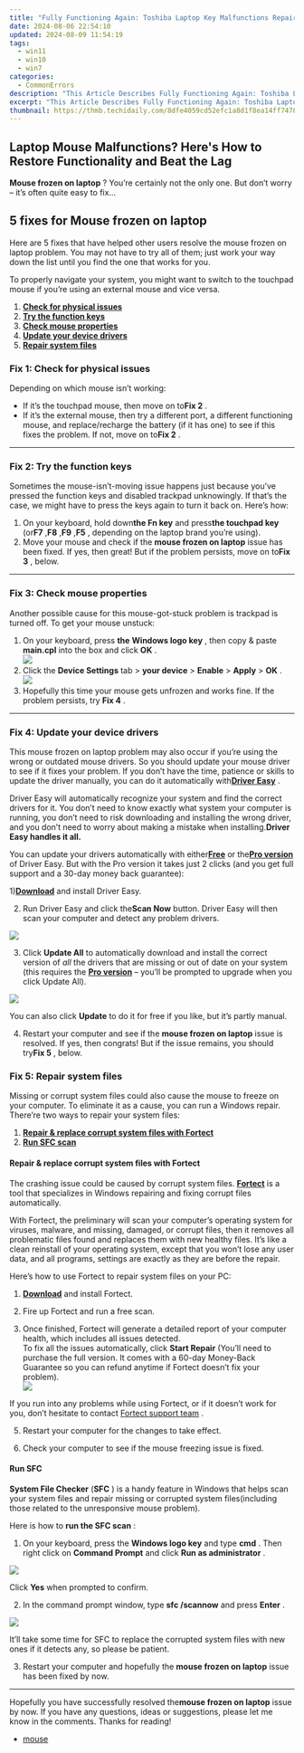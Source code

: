 ```yaml
---
title: "Fully Functioning Again: Toshiba Laptop Key Malfunctions Repair Complete"
date: 2024-08-06 22:54:10
updated: 2024-08-09 11:54:19
tags:
  - win11
  - win10
  - win7
categories:
  - CommonErrors
description: "This Article Describes Fully Functioning Again: Toshiba Laptop Key Malfunctions Repair Complete"
excerpt: "This Article Describes Fully Functioning Again: Toshiba Laptop Key Malfunctions Repair Complete"
thumbnail: https://thmb.techidaily.com/8dfe4059cd52efc1a8d1f8ea14ff74784ad821c4e1140d8ab8c649f66c8ce100.jpg
---
```


## Laptop Mouse Malfunctions? Here's How to Restore Functionality and Beat the Lag

**Mouse frozen on laptop** ? You’re certainly not the only one. But don’t worry – it’s often quite easy to fix…

## 5 fixes for **Mouse frozen on laptop**

 Here are 5 fixes that have helped other users resolve the mouse frozen on laptop problem. You may not have to try all of them; just work your way down the list until you find the one that works for you.

 To properly navigate your system, you might want to switch to the touchpad mouse if you’re using an external mouse and vice versa.

1. **[Check for physical issues](https://tools.techidaily.com/drivereasy/download/)**
2. **[Try the function keys](https://tools.techidaily.com/drivereasy/download/)**
3. **[Check mouse properties](https://tools.techidaily.com/drivereasy/download/)**
4. **[Update your device drivers](https://tools.techidaily.com/drivereasy/download/)**
5. [**Repair system files**](https://tools.techidaily.com/drivereasy/download/)

### Fix 1: Check for physical issues

Depending on which mouse isn’t working:

* If it’s the touchpad mouse, then move on to**Fix 2** .
* If it’s the external mouse, then try a different port, a different functioning mouse, and replace/recharge the battery (if it has one) to see if this fixes the problem. If not, move on to**Fix 2** .

---

### Fix 2: Try the function keys

 Sometimes the mouse-isn’t-moving issue happens just because you’ve pressed the function keys and disabled trackpad unknowingly. If that’s the case, we might have to press the keys again to turn it back on. Here’s how:

1. On your keyboard, hold down**the Fn key** and press**the touchpad key** (or**F7** ,**F8** ,**F9** ,**F5** , depending on the laptop brand you’re using).
2. Move your mouse and check if the **mouse frozen on laptop** issue has been fixed. If yes, then great! But if the problem persists, move on to**Fix 3** , below.

---

### Fix 3: **Check mouse properties**

 Another possible cause for this mouse-got-stuck problem is trackpad is turned off. To get your mouse unstuck:

1. On your keyboard, press **the**   **Windows logo key**  , then copy & paste **main.cpl** into the box and click **OK** .  
![](https://images.drivereasy.com/wp-content/uploads/2018/07/img_5b3dbcd41adbc.png)
2. Click the **Device Settings** tab > **your device** \> **Enable** \> **Apply** \> **OK** .  
![](https://images.drivereasy.com/wp-content/uploads/2018/07/img_5b3dbdfd5f66f.jpg)
3. Hopefully this time your mouse gets unfrozen and works fine. If the problem persists, try **Fix 4** .

---

### Fix 4: **Update your device drivers**

 This mouse frozen on laptop problem may also occur if you’re using the wrong or outdated mouse drivers. So you should update your mouse driver to see if it fixes your problem. If you don’t have the time, patience or skills to update the driver manually, you can do it automatically with[**Driver Easy**](https://tools.techidaily.com/drivereasy/download/) .

 Driver Easy will automatically recognize your system and find the correct drivers for it. You don’t need to know exactly what system your computer is running, you don’t need to risk downloading and installing the wrong driver, and you don’t need to worry about making a mistake when installing.**Driver Easy handles it all.**

 You can update your drivers automatically with either[**Free**](https://tools.techidaily.com/drivereasy/download/)  or the[**Pro version**](https://tools.techidaily.com/drivereasy/download/) of Driver Easy. But with the Pro version it takes just 2 clicks (and you get full support and a 30-day money back guarantee):

 1)[**Download**](https://tools.techidaily.com/drivereasy/download/) and install Driver Easy.

 2) Run Driver Easy and click the**Scan Now** button. Driver Easy will then scan your computer and detect any problem drivers.

![](https://images.drivereasy.com/wp-content/uploads/2018/07/img_5b46ffcde1143.jpg)

 3) Click **Update All** to automatically download and install the correct version of _all_ the drivers that are missing or out of date on your system (this requires the [**Pro version**](https://tools.techidaily.com/drivereasy/download/) – you’ll be prompted to upgrade when you click Update All).

![](https://images.drivereasy.com/wp-content/uploads/2018/07/img_5b569e2129fd3.jpg)

 You can also click **Update** to do it for free if you like, but it’s partly manual.

 4) Restart your computer and see if the **mouse frozen on laptop** issue is resolved. If yes, then congrats! But if the issue remains, you should try**Fix 5** , below.

### Fix 5: Repair system files

 Missing or corrupt system files could also cause the mouse to freeze on your computer. To eliminate it as a cause, you can run a Windows repair. There’re two ways to repair your system files:

1. **[Repair & replace corrupt system files with Fortect](https://tools.techidaily.com/drivereasy/download/)**
2. **[Run SFC scan](https://tools.techidaily.com/drivereasy/download/)**

#### Repair & replace corrupt system files with Fortect

 The crashing issue could be caused by corrupt system files. **[Fortect](https://tools.techidaily.com/drivereasy/download/)**  is a tool that specializes in Windows repairing and fixing corrupt files automatically.

 With Fortect, the preliminary will scan your computer’s operating system for viruses, malware, and missing, damaged, or corrupt files, then it removes all problematic files found and replaces them with new healthy files. It’s like a clean reinstall of your operating system, except that you won’t lose any user data, and all programs, settings are exactly as they are before the repair.

Here’s how to use Fortect to repair system files on your PC:

 1) **[Download](https://tools.techidaily.com/drivereasy/download/)**  and install Fortect.

 2) Fire up Fortect and run a free scan.

 3) Once finished, Fortect will generate a detailed report of your computer health, which includes all issues detected.  
 To fix all the issues automatically, click **Start Repair** (You’ll need to purchase the full version. It comes with a 60-day Money-Back Guarantee so you can refund anytime if Fortect doesn’t fix your problem).  
![](https://images.drivereasy.com/wp-content/uploads/2016/08/fortect-demo.jpg)

 If you run into any problems while using Fortect, or if it doesn’t work for you, don’t hesitate to contact[](https://tools.techidaily.com/drivereasy/download/) [Fortect support team](https://www.fortect.com/support/) .

5) Restart your computer for the changes to take effect.

6) Check your computer to see if the mouse freezing issue is fixed.

#### Run SFC  

**System File Checker** (**SFC** ) is a handy feature in Windows that helps scan your system files and repair missing or corrupted system files(including those related to the unresponsive mouse problem).

 Here is how to **run the SFC scan** :

 1) On your keyboard, press the **Windows logo key** and type **cmd** . Then right click on **Command Prompt** and click **Run as administrator** .

![](https://images.drivereasy.com/wp-content/uploads/2018/06/img_5b28ad73ad4a9.png)

 Click **Yes** when prompted to confirm.

 2) In the command prompt window, type **sfc /scannow** and press **Enter** .

![](https://images.drivereasy.com/wp-content/uploads/2018/06/img_5b28aee247664.jpg)

 It’ll take some time for SFC to replace the corrupted system files with new ones if it detects any, so please be patient.

 3) Restart your computer and hopefully the **mouse frozen on laptop** issue has been fixed by now.

---

 Hopefully you have successfully resolved the**mouse frozen on laptop** issue by now. If you have any questions, ideas or suggestions, please let me know in the comments. Thanks for reading!

* [mouse](https://tools.techidaily.com/drivereasy/download/)

<ins class="adsbygoogle"
     style="display:block"
     data-ad-format="autorelaxed"
     data-ad-client="ca-pub-7571918770474297"
     data-ad-slot="1223367746"></ins>



<ins class="adsbygoogle"
     style="display:block"
     data-ad-client="ca-pub-7571918770474297"
     data-ad-slot="8358498916"
     data-ad-format="auto"
     data-full-width-responsive="true"></ins>
